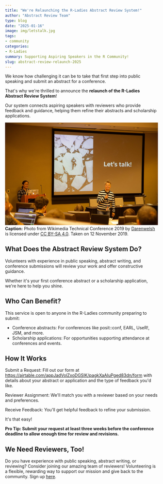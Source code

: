 ```yaml
---
title: "We're Relaunching the R-Ladies Abstract Review System!"
author: "Abstract Review Team"
type: blog
date: "2025-01-16"
image: img/letstalk.jpg
tags: 
- community
categories: 
- R-Ladies
summary: Supporting Aspiring Speakers in the R Community!
slug: abstract-review-relaunch-2025
---
```


We know how challenging it can be to take that first step into public speaking and submit an abstract for a conference.

That's why we're thrilled to announce the **relaunch of the R-Ladies Abstract Review System**!

Our system connects aspiring speakers with reviewers who provide feedback and guidance, helping them refine their abstracts and scholarship applications.

![Person stood with micrphone in front of screen showing words "let's talk"](img/letstalk.jpg)
**Caption:** Photo from Wikimedia Technical Conference 2019 by [Darenwelsh](#) is licensed under [CC BY-SA 4.0](https://creativecommons.org/licenses/by-sa/4.0/). Taken on 12 November 2019.

## What Does the Abstract Review System Do?

Volunteers with experience in public speaking, abstract writing, and conference submissions will review your work and offer constructive guidance.

Whether it's your first conference abstract or a scholarship application, we're here to help you shine.

## Who Can Benefit?

This service is open to anyone in the R-Ladies community preparing to submit:

- Conference abstracts: For conferences like posit::conf, EARL, UseR!, JSM, and more.
- Scholarship applications: For opportunities supporting attendance at conferences and events.

## How It Works

Submit a Request: Fill out our form at <https://airtable.com/appJadVolZxoDGSIK/pagkXaAIuPged83dn/form> with details about your abstract or application and the type of feedback you'd like.

Reviewer Assignment: We'll match you with a reviewer based on your needs and preferences.

Receive Feedback: You'll get helpful feedback to refine your submission.

It's that easy!

**Pro Tip: Submit your request at least three weeks before the conference deadline to allow enough time for review and revisions.**

## We Need Reviewers, Too!

Do you have experience with public speaking, abstract writing, or reviewing?
Consider joining our amazing team of reviewers!
Volunteering is a flexible, rewarding way to support our mission and give back to the community.
Sign up [here](https://airtable.com/appJadVolZxoDGSIK/pag4bpfeGIATQFefk/form).


